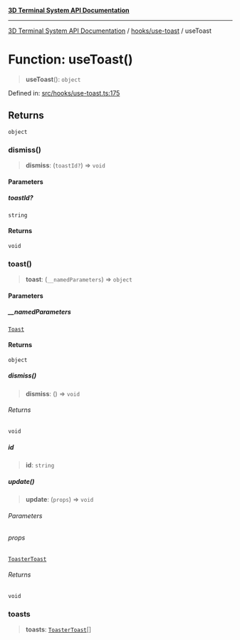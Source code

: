 [**3D Terminal System API Documentation**](../../../README.md)

***

[3D Terminal System API Documentation](../../../README.md) / [hooks/use-toast](../README.md) / useToast

# Function: useToast()

> **useToast**(): `object`

Defined in: [src/hooks/use-toast.ts:175](https://github.com/Dicommunitas/ThreeJS_Terminal_3D/blob/8075b8a92723c99d6c5409bf1c44d7734e99d256/src/hooks/use-toast.ts#L175)

## Returns

`object`

### dismiss()

> **dismiss**: (`toastId?`) => `void`

#### Parameters

##### toastId?

`string`

#### Returns

`void`

### toast()

> **toast**: (`__namedParameters`) => `object`

#### Parameters

##### \_\_namedParameters

[`Toast`](../type-aliases/Toast.md)

#### Returns

`object`

##### dismiss()

> **dismiss**: () => `void`

###### Returns

`void`

##### id

> **id**: `string`

##### update()

> **update**: (`props`) => `void`

###### Parameters

###### props

[`ToasterToast`](../type-aliases/ToasterToast.md)

###### Returns

`void`

### toasts

> **toasts**: [`ToasterToast`](../type-aliases/ToasterToast.md)[]
